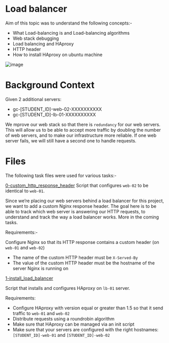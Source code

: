 # Load balancer

Aim of this topic was to understand the following concepts:-

* What Load-balancing is and Load-balancing algorithms 
* Web stack debugging
* Load balancing and HAproxy
* HTTP header
* How to install HAproxy on ubuntu machine



![image](https://user-images.githubusercontent.com/44834632/130483718-e2652c7a-3577-49cd-87a1-d950fee5f553.png)


# Background Context

Given 2 additional servers:

* gc-[STUDENT_ID]-web-02-XXXXXXXXXX
* gc-[STUDENT_ID]-lb-01-XXXXXXXXXX

We mprove our web stack so that there is `redundancy` for our web servers. This will allow us to be able to accept more traffic by doubling the number of web servers, and to make our infrastructure more reliable. If one web server fails, we will still have a second one to handle requests.

# Files

The following task files were used for various tasks:-

[0-custom_http_response_header](./0-custom_http_response_header)
Script that configures `web-02` to be identical to `web-01`.

Since we’re placing our web servers behind a load balancer for this project, we want to add a custom Nginx response header. The goal here is to be able to track which web server is answering our HTTP requests, to understand and track the way a load balancer works. More in the coming tasks.

Requirements:-

Configure Nginx so that its HTTP response contains a custom header (on `web-01` and `web-02`)

* The name of the custom HTTP header must be `X-Served-By`
* The value of the custom HTTP header must be the hostname of the server Nginx is running on

[1-install_load_balancer](./1-install_load_balancer)

Script that installs and configures HAproxy on `lb-01` server.

Requirements:

* Configure HAproxy with version equal or greater than 1.5 so that it send traffic to `web-01` and `web-02`
* Distribute requests using a roundrobin algorithm
* Make sure that HAproxy can be managed via an init script
* Make sure that your servers are configured with the right hostnames: `[STUDENT_ID]-web-01` and `[STUDENT_ID]-web-02`
